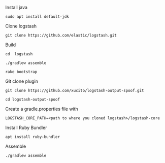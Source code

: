 Install java

`sudo apt install default-jdk`

Clone logstash

`git clone https://github.com/elastic/logstash.git`

Build

`cd  logstash`

`./gradlew assemble`

`rake bootstrap`

Git clone plugin

`git clone https://github.com/xucito/logstash-output-spoof.git`

`cd logstash-output-spoof`

Create a gradle.properties file with 

`LOGSTASH_CORE_PATH=<path to where you cloned logstash>/logstash-core`

Install Ruby Bundler

`apt install ruby-bundler`

Assemble

`./gradlew assemble`
